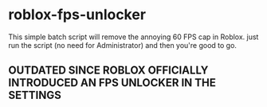 # roblox-fps-unlocker
This simple batch script will remove the annoying 60 FPS cap in Roblox. just run the script (no need for Administrator) and then you're good to go.

## OUTDATED SINCE ROBLOX OFFICIALLY INTRODUCED AN FPS UNLOCKER IN THE SETTINGS
